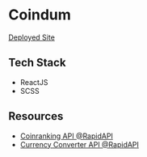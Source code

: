 # Coindum

[Deployed Site](https://coin-dum.vercel.app)

## Tech Stack

- ReactJS
- SCSS

## Resources

- [Coinranking API @RapidAPI](https://rapidapi.com/Coinranking/api/coinranking1/)
- [Currency Converter API @RapidAPI](https://rapidapi.com/natkapral/api/currency-converter5)
